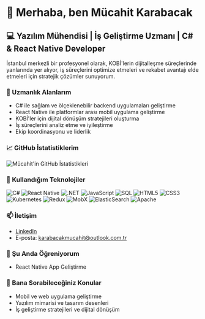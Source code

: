 # 👋 Merhaba, ben Mücahit Karabacak

## 💻 Yazılım Mühendisi | İş Geliştirme Uzmanı | C# & React Native Developer

İstanbul merkezli bir profesyonel olarak, KOBİ'lerin dijitalleşme süreçlerinde yanlarında yer alıyor, iş süreçlerini optimize etmeleri ve rekabet avantajı elde etmeleri için stratejik çözümler sunuyorum.

### 🚀 Uzmanlık Alanlarım
- C# ile sağlam ve ölçeklenebilir backend uygulamaları geliştirme
- React Native ile platformlar arası mobil uygulama geliştirme
- KOBİ'ler için dijital dönüşüm stratejileri oluşturma
- İş süreçlerini analiz etme ve iyileştirme
- Ekip koordinasyonu ve liderlik

### 📈 GitHub İstatistiklerim
![Mücahit'in GitHub İstatistikleri](https://github-readme-stats.vercel.app/api?username=developermucahit&show_icons=true&theme=radical)

### 🔧 Kullandığım Teknolojiler
![C#](https://img.shields.io/badge/C%23-239120?style=for-the-badge&logo=c-sharp&logoColor=white)
![React Native](https://img.shields.io/badge/React_Native-20232A?style=for-the-badge&logo=react&logoColor=61DAFB)
![.NET](https://img.shields.io/badge/.NET-512BD4?style=for-the-badge&logo=dotnet&logoColor=white)
![JavaScript](https://img.shields.io/badge/JavaScript-F7DF1E?style=for-the-badge&logo=javascript&logoColor=black)
![SQL](https://img.shields.io/badge/SQL-4479A1?style=for-the-badge&logo=postgresql&logoColor=white)
![HTML5](https://img.shields.io/badge/HTML5-E34F26?style=for-the-badge&logo=html5&logoColor=white)
![CSS3](https://img.shields.io/badge/CSS3-1572B6?style=for-the-badge&logo=css3&logoColor=white)
![Kubernetes](https://img.shields.io/badge/Kubernetes-326CE5?style=for-the-badge&logo=kubernetes&logoColor=white)
![Redux](https://img.shields.io/badge/Redux-593D88?style=for-the-badge&logo=redux&logoColor=white)
![MobX](https://img.shields.io/badge/MobX-FF9955?style=for-the-badge&logo=mobx&logoColor=white)
![ElasticSearch](https://img.shields.io/badge/Elastic_Search-005571?style=for-the-badge&logo=elasticsearch&logoColor=white)
![Apache](https://img.shields.io/badge/Apache-D22128?style=for-the-badge&logo=apache&logoColor=white)


### 📫 İletişim
- [LinkedIn](https://www.linkedin.com/in/karabacakmucahit/)
- E-posta: karabacakmucahit@outlook.com.tr

### 🌱 Şu Anda Öğreniyorum
- React Native App Geliştirme

### 💬 Bana Sorabileceğiniz Konular
- Mobil ve web uygulama geliştirme
- Yazılım mimarisi ve tasarım desenleri
- İş geliştirme stratejileri ve dijital dönüşüm
